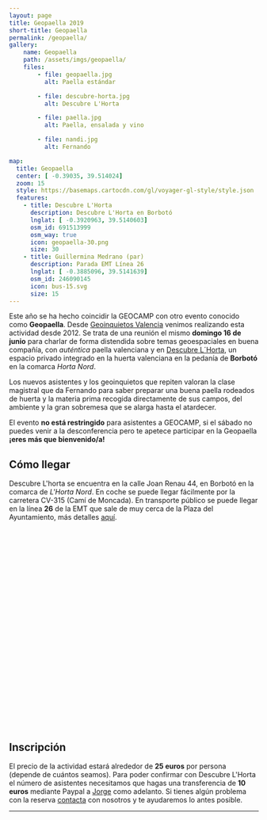 ```yaml
---
layout: page
title: Geopaella 2019
short-title: Geopaella
permalink: /geopaella/
gallery:
    name: Geopaella
    path: /assets/imgs/geopaella/
    files:
        - file: geopaella.jpg
          alt: Paella estándar

        - file: descubre-horta.jpg
          alt: Descubre L'Horta

        - file: paella.jpg
          alt: Paella, ensalada y vino

        - file: nandi.jpg
          alt: Fernando

map:
  title: Geopaella
  center: [ -0.39035, 39.514024] 
  zoom: 15
  style: https://basemaps.cartocdn.com/gl/voyager-gl-style/style.json
  features:
    - title: Descubre L'Horta
      description: Descubre L'Horta en Borbotó
      lnglat: [ -0.3920963, 39.5140603]
      osm_id: 691513999
      osm_way: true
      icon: geopaella-30.png
      size: 30
    - title: Guillermina Medrano (par)
      description: Parada EMT Línea 26
      lnglat: [ -0.3885096, 39.5141639]
      osm_id: 246090145
      icon: bus-15.svg
      size: 15
---
```


Este año se ha hecho coincidir la GEOCAMP con otro evento conocido como **Geopaella**. Desde [Geoinquietos Valencia](http://geoinquietos.org/grupos/valencia/) venimos realizando esta actividad desde 2012. Se trata de una reunión el mismo **domingo 16 de junio** para charlar de forma distendida sobre temas geoespaciales en buena compañía, con *auténtica* paella valenciana y en [Descubre L´Horta](http://descubrelhorta.com/en/home/), un espacio privado integrado en la huerta valenciana en la pedanía de **Borbotó** en la comarca *Horta Nord*. 

Los nuevos asistentes y los geoinquietos que repiten valoran la clase magistral que da Fernando para saber preparar una buena paella rodeados de huerta y la materia prima recogida directamente de sus campos, del ambiente y la gran sobremesa que se alarga hasta el atardecer.

El evento **no está restringido** para asistentes a GEOCAMP, si el sábado no puedes venir a la desconferencia pero te apetece participar en la Geopaella **¡eres más que bienvenido/a!**

## Cómo llegar

Descubre L'horta se encuentra en la calle Joan Renau 44, en Borbotó en la comarca de *L'Horta Nord*. En coche se puede llegar fácilmente por la carretera CV-315 (Camí de Moncada). En transporte público se puede llegar en la línea **26** de la EMT que sale de muy cerca de la Plaza del Ayuntamiento, más detalles [aquí](http://www.emtvalencia.es/geoportal/?from=-0.37646532803060306,39.47037939551703&to=-0.38844327688126234,39.51469680208832&mode=BUSISH,WALK&usuario=Anonimo). 

<div id="map" style="height: 400px;"></div>

## Inscripción

El precio de la actividad estará alrededor de **25 euros** por persona (depende de cuántos seamos). Para poder confirmar con Descubre L'Horta el número de asistentes necesitamos que hagas una transferencia de  **10 euros** mediante Paypal a [Jorge](mailto:jsanz@geocamp.es) como adelanto. Si tienes algún problema con la reserva [contacta](mailto:info@geocamp.es) con nosotros y te ayudaremos lo antes posible.

---
